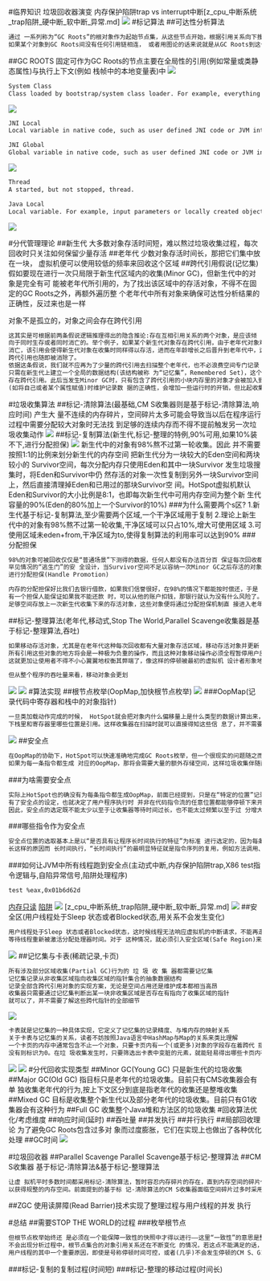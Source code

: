 #临界知识
垃圾回收器演变
内存保护陷阱trap vs interrupt中断[z_cpu_中断系统_trap陷阱_硬中断_软中断_异常.md]
![](.z_6_gc_垃圾回收器_images/55ec6fe4.png)
#标记算法
##可达性分析算法
```asp
通过 一系列称为“GC Roots”的根对象作为起始节点集，从这些节点开始，根据引用关系向下搜索，搜索过 程所走过的路径称为“引用链”(Reference Chain)，
如果某个对象到GC Roots间没有任何引用链相连， 或者用图论的话来说就是从GC Roots到这个对象不可达时，则证明此对象是不可能再被使用的
```
##GC ROOTS
固定可作为GC Roots的节点主要在全局性的引用(例如常量或类静态属性)与执行上下文(例如 栈帧中的本地变量表)中
![](.z_4_内存管理_01_垃圾标记算法_images/9369a9cf.png)
```asp
System Class
Class loaded by bootstrap/system class loader. For example, everything from the rt.jar like java.util.* .
```
![](.z_4_内存管理_01_垃圾标记算法_images/0d5d9d22.png)
```asp
JNI Local
Local variable in native code, such as user defined JNI code or JVM internal code.

JNI Global
Global variable in native code, such as user defined JNI code or JVM internal code.
```
![](.z_4_内存管理_01_垃圾标记算法_images/2e5921d3.png)
```asp
Thread
A started, but not stopped, thread.

Java Local
Local variable. For example, input parameters or locally created objects of methods that are still in the stack of a thread.
```
![](.z_4_内存管理_01_垃圾标记算法_images/ab02c41a.png)



#分代管理理论
##新生代
大多数对象存活时间短，难以熬过垃圾收集过程，每次回收时只关注如何保留少量存活
##老年代
少数对象存活时间长，那把它们集中放在一块， 虚拟机便可以使用较低的频率来回收这个区域
##跨代引用假说(记忆集)
假如要现在进行一次只局限于新生代区域内的收集(Minor GC)，但新生代中的对象是完全有可 能被老年代所引用的，为了找出该区域中的存活对象，不得不在固定的GC Roots之外，再额外遍历整
个老年代中所有对象来确保可达性分析结果的正确性，反过来也是一样

对象不是孤立的，对象之间会存在跨代引用
```asp
这其实是可根据前两条假说逻辑推理得出的隐含推论:存在互相引用关系的两个对象，是应该倾
向于同时生存或者同时消亡的。举个例子，如果某个新生代对象存在跨代引用，由于老年代对象难以
消亡，该引用会使得新生代对象在收集时同样得以存活，进而在年龄增长之后晋升到老年代中，这时
跨代引用也随即被消除了。
依据这条假说，我们就不应再为了少量的跨代引用去扫描整个老年代，也不必浪费空间专门记录 每一个对象是否存在及存在哪些跨代引用，
只需在新生代上建立一个全局的数据结构(该结构被称 为“记忆集”，Remembered Set)，这个结构把老年代划分成若干小块，标识出老年代的哪一块内存会 
存在跨代引用。此后当发生Minor GC时，只有包含了跨代引用的小块内存里的对象才会被加入到GC Roots进行扫描。虽然这种方法需要在对象改变引用关系
(如将自己或者某个属性赋值)时维护记录数 据的正确性，会增加一些运行时的开销，但比起收集时扫描整个老年代来说仍然是划算的
```
#垃圾收集算法
##标记-清除算法(最基础,CM S收集器则是基于标记-清除算法,响应时间)
产生大 量不连续的内存碎片，空间碎片太多可能会导致当以后在程序运行过程中需要分配较大对象时无法找 到足够的连续内存而不得不提前触发另一次垃圾收集动作
![](.z_4_内存管理_03_gc_垃圾回收理论_垃圾回收器_分代回收_局部回收_images/5e42bc7b.png)
##标记-复制算法(新生代,标记-整理的特例,90%可用,如果10%装不下,进行分配担保)
![](.z_4_内存管理_03_gc_垃圾回收理论_回收算法_垃圾回收器_分代回收_局部回收_images/b54f7455.png)
新生代中的对象有98%熬不过第一轮收集。因此 并不需要按照1∶1的比例来划分新生代的内存空间
把新生代分为一块较大的Eden空间和两块较小的 Survivor空间，每次分配内存只使用Eden和其中一块Survivor
发生垃圾搜集时，将Eden和Survivor中仍 然存活的对象一次性复制到另外一块Survivor空间上，然后直接清理掉Eden和已用过的那块Survivor空
间。HotSpot虚拟机默认Eden和Survivor的大小比例是8∶1，也即每次新生代中可用内存空间为整个新 生代容量的90%(Eden的80%加上一个Survivor的10%)
###为什么需要两个s区?
1.新生代基于标记-复制算法,至少需要两个区域,一个干净区域用于复制
2.理论上新生代中的对象有98%熬不过第一轮收集,干净区域可以只占10%,增大可使用区域
3.可使用区域未eden+from,干净区域为to,使得复制算法的利用率可以达到90%
[](https://www.nowcoder.com/discuss/595734?type=1&channel=-1&source_id=discuss_center_discuss_hot_nctrack)
###分配担保
```asp
98%的对象可被回收仅仅是“普通场景”下测得的数据，任何人都没有办法百分百 保证每次回收都只有不多于10%的对象存活，因此Appel式回收还有一个充当
罕见情况的“逃生门”的安 全设计，当Survivor空间不足以容纳一次Minor GC之后存活的对象时，就需要依赖其他内存区域(实 际上大多就是老年代)
进行分配担保(Handle Promotion)

内存的分配担保好比我们去银行借款，如果我们信誉很好，在98%的情况下都能按时偿还，于是 银行可能会默认我们下一次也能按时按量地偿还贷款，只需要
有一个担保人能保证如果我不能还款 时，可以从他的账户扣钱，那银行就认为没有什么风险了。内存的分配担保也一样，如果另外一块 Survivor空间没有
足够空间存放上一次新生代收集下来的存活对象，这些对象便将通过分配担保机制直 接进入老年代，这对虚拟机来说就是安全的。关于对新生代进行分配担保的内容
```
##标记-整理算法(老年代,移动式,Stop The World,Parallel Scavenge收集器是基于标记-整理算法,吞吐)
```asp
如果移动存活对象，尤其是在老年代这种每次回收都有大量对象存活区域，移动存活对象并更新
所有引用这些对象的地方将会是一种极为负重的操作，而且这种对象移动操作必须全程暂停用户应用程序才能进行[1]，
这就更加让使用者不得不小心翼翼地权衡其弊端了，像这样的停顿被最初的虚拟机 设计者形象地描述为“Stop The World”

但从整个程序的吞吐量来看，移动对象会更划
```
![](.z_4_内存管理_03_gc_垃圾回收理论_回收算法_垃圾回收器_分代回收_局部回收_images/e68fad08.png)
![](.z_4_内存管理_03_gc_垃圾回收理论_回收算法_垃圾回收器_分代回收_局部回收_images/854406fd.png)
#算法实现
##根节点枚举(OopMap,加快根节点枚举)
![](.z_4_内存管理_02_gc_垃圾回收理论_标记算法_回收算法_垃圾回收器_分代回收_局部回收_images/eaa56bb9.png)
###OopMap(记录代码中寄存器和栈中的对象指针)
```asp
一旦类加载动作完成的时候， HotSpot就会把对象内什么偏移量上是什么类型的数据计算出来，在即时编译(见第11章)过程中，也 会在特定的位置记录
下栈里和寄存器里哪些位置是引用。这样收集器在扫描时就可以直接得知这些信 息了，并不需要真正一个不漏地从方法区等GC Roots开始查找
```
![](.z_4_内存管理_02_gc_垃圾回收理论_标记算法_回收算法_垃圾回收器_分代回收_局部回收_images/4171055f.png)
##安全点
```asp
在OopMap的协助下，HotSpot可以快速准确地完成GC Roots枚举，但一个很现实的问题随之而 来:可能导致引用关系变化，或者说导致OopMap内容变化的指令非常多，
如果为每一条指令都生成 对应的OopMap，那将会需要大量的额外存储空间，这样垃圾收集伴随而来的空间成本就会变得无法 忍受的高昂。
```
###为啥需要安全点
```asp
实际上HotSpot也的确没有为每条指令都生成OopMap，前面已经提到，只是在“特定的位置”记录 了这些信息，这些位置被称为安全点(Safep oint)。
有了安全点的设定，也就决定了用户程序执行时 并非在代码指令流的任意位置都能够停顿下来开始垃圾收集，而是强制要求必须执行到达安全点后才 能够暂停。
因此，安全点的选定既不能太少以至于让收集器等待时间过长，也不能太过频繁以至于过 分增大运行时的内存负荷。
```
###哪些指令作为安全点
```asp
安全点位置的选取基本上是以“是否具有让程序长时间执行的特征”为标准 进行选定的，因为每条指令执行的时间都非常短暂，程序不太可能因为指令流长度太
长这样的原因而 长时间执行，“长时间执行”的最明显特征就是指令序列的复用，例如方法调用、循环跳转、异常跳转 等都属于指令序列复用，所以只有具有这些功能的指令才会产生安全点
```

###如何让JVM中所有线程跑到安全点(主动式中断,内存保护陷阱trap,X86 test指令逻辑与,自陷异常信号,陷阱处理程序)
```asp
test %eax,0x01b6d62d
```
[内存只读](https://blog.51cto.com/sunzeduo/1329134)
[陷阱](https://www.tl80.cn/article/202121)
![](.z_4_内存管理_02_gc_垃圾回收理论_标记算法_回收算法_垃圾回收器_分代回收_局部回收_images/b37d6a87.png)
[](https://time.geekbang.org/column/article/103717)
[z_cpu_中断系统_trap陷阱_硬中断_软中断_异常.md]
![](.z_4_内存管理_02_gc_垃圾回收理论_标记算法_回收算法_垃圾回收器_分代回收_局部回收_images/f18d1acb.png)
##安全区(用户线程处于Sleep 状态或者Blocked状态,用关系不会发生变化)
```asp
用户线程处于Sleep 状态或者Blocked状态，这时候线程无法响应虚拟机的中断请求，不能再走 到安全的地方去中断挂起自己，虚拟机也显然不可能持续
等待线程重新被激活分配处理器时间。对于 这种情况，就必须引入安全区域(Safe Region)来解决
```
![](.z_4_内存管理_02_gc_垃圾回收理论_标记算法_回收算法_垃圾回收器_分代回收_局部回收_images/65d9ca40.png)
##记忆集与卡表(稀疏记录,卡页)
```asp
所有涉及部分区域收集(Partial GC)行为的 垃 圾 收 集 器都需要记忆集
记忆集记录从非收集区域指向收集区域的指针集合的抽象数据结构
记录全部含跨代引用对象的实现方案，无论是空间占用还是维护成本都相当高昂
收集器只需要通过记忆集判断出某一块非收集区域是否存在有指向了收集区域的指针
就可以了，并不需要了解这些跨代指针的全部细节
```
![](.z_4_内存管理_02_gc_垃圾回收理论_标记算法_回收算法_垃圾回收器_分代回收_局部回收_images/2f46fac2.png)
```asp
卡表就是记忆集的一种具体实现，它定义了记忆集的记录精度、与堆内存的映射关系
关于卡表与记忆集的关系，读者不妨按照Java语言中HashMap与Map的关系来类比理解
一个卡页的内存中通常包含不止一个对象，只要卡页内有一个(或更多)对象的字段存在着跨代 指针，那就将对应卡表的数组元素的值标识为1，称为这个元素变脏(Dirty)，
没有则标识为0。在垃 圾收集发生时，只要筛选出卡表中变脏的元素，就能轻易得出哪些卡页内存块中包含跨代指针，把它 们加入GC Roots中一并扫描
```
![](.z_4_内存管理_02_gc_垃圾回收理论_标记算法_回收算法_垃圾回收器_分代回收_局部回收_images/fcae1acf.png)
![](.z_4_内存管理_02_gc_垃圾回收理论_标记算法_回收算法_垃圾回收器_分代回收_局部回收_images/68089b7e.png)
#分代回收实现类型
##Minor GC(Young GC)
只是新生代的垃圾收集
##Major GC(Old GC)
指目标只是老年代的垃圾收集。目前只有CMS收集器会有单 独收集老年代的行为,按上下文区分到底是指老年代的收集还是整堆收集
##Mixed GC
目标是收集整个新生代以及部分老年代的垃圾收集。目前只有G1收 集器会有这种行为
##Full GC
收集整个Java堆和方法区的垃圾收集
#回收算法优化/考虑维度
##响应时间(延时)
##吞吐量
##并发执行
##并行执行
##局部回收理论
为了避免GC Roots包含过多对 象而过度膨胀，它们在实现上也做出了各种优化处理
##GC时间
[](https://cloud.tencent.com/developer/article/1491229)
![](.z_gc_日志模型_images/1962ab0b.png)



#垃圾回收器
##Parallel Scavenge
Parallel Scavenge基于标记-整理算法
##CM S收集器
基于标记-清除算法&基于标记-整理算法
```asp
让虚 拟机平时多数时间都采用标记-清除算法，暂时容忍内存碎片的存在，直到内存空间的碎片化程度已经 大到影响对象分配时，再采用标记-整理算法收集一次，
以获得规整的内存空间。前面提到的基于标 记-清除算法的CM S收集器面临空间碎片过多时采用的就是这种处理办法
```
##ZGC
使用读屏障(Read Barrier)技术实现了整理过程与用户线程的并发 执行

#总结
##需要STOP THE WORLD的过程
###枚举根节点
```asp
但根节点枚举始终还 是必须在一个能保障一致性的快照中才得以进行——这里“一致性”的意思是整个枚举期间执行子系统 看起来就像被冻结在某个时间点上，
不会出现分析过程中，根节点集合的对象引用关系还在不断变化 的情况，若这点不能满足的话，分析结果准确性也就无法保证。这是导致垃圾收集过程必须停顿所有
用户线程的其中一个重要原因，即使是号称停顿时间可控，或者(几乎)不会发生停顿的CM S、G1、 ZGC等收集器，枚举根节点时也是必须要停顿的。
```
###标记-复制的复制过程(时间短)
###标记-整理的移动过程(时间长)
